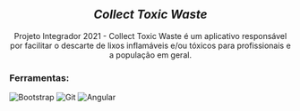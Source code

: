   <h2 align="center"><em>Collect Toxic Waste</em></h2>
<p align='center'>

  <p align='center'>
  Projeto Integrador 2021 - Collect Toxic Waste é um aplicativo responsável por facilitar o descarte de lixos inflamáveis e/ou tóxicos para profissionais e a população em geral.
</p>
<p align="center">
  
 ### Ferramentas:
  
  ![Bootstrap](https://img.shields.io/badge/-Bootstrap-%232c3e50?style=flat-square&logo=Bootstrap)
  ![Git](https://img.shields.io/badge/-Git-%232c3e50?style=flat-square&logo=git)
  ![Angular](https://img.shields.io/badge/-Angular-%232c3e50?style=flat-square&logo=angularjs)
